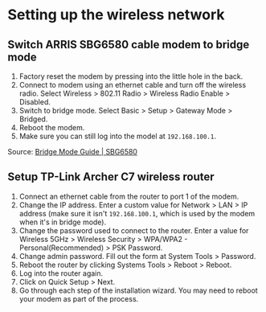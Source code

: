 # Setting up the wireless network

## Switch ARRIS SBG6580 cable modem to bridge mode

1. Factory reset the modem by pressing into the little hole in the back.
1. Connect to modem using an ethernet cable and turn off the wireless radio. Select Wireless > 802.11 Radio > Wireless Radio Enable > Disabled.
1. Switch to bridge mode. Select Basic > Setup > Gateway Mode > Bridged.
1. Reboot the modem.
1. Make sure you can still log into the model at `192.168.100.1`. 

Source: [Bridge Mode Guide | SBG6580](https://routerguide.net/motorola-surfboard-sbg6580-bridge-mode-guide/)

## Setup TP-Link Archer C7 wireless router

1. Connect an ethernet cable from the router to port 1 of the modem.
1. Change the IP address. Enter a custom value for Network > LAN > IP address (make sure it isn't `192.168.100.1`, which is used by the modem when it's in bridge mode).
1. Change the password used to connect to the router. Enter a value for Wireless 5GHz > Wireless Security > WPA/WPA2 - Personal(Recommended) > PSK Password.
1. Change admin password. Fill out the form at System Tools > Password.
1. Reboot the router by clicking Systems Tools > Reboot > Reboot.
1. Log into the router again.
1. Click on Quick Setup > Next. 
1. Go through each step of the installation wizard. You may need to reboot your modem as part of the process.
